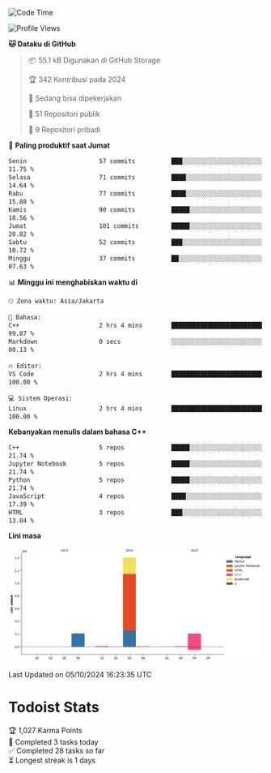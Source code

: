 <!--START_SECTION:waka-->
![Code Time](http://img.shields.io/badge/Code%20Time-50%20hrs%2036%20mins-blue)

![Profile Views](http://img.shields.io/badge/Profil%20dilihat-2-blue)

**🐱 Dataku di GitHub** 

> 📦 55.1 kB Digunakan di GitHub Storage 
 > 
> 🏆 342 Kontribusi pada 2024
 > 
> 💼 Sedang bisa dipekerjakan
 > 
> 📜 51 Repositori publik 
 > 
> 🔑 9 Repositori pribadi 
 > 
📅 **Paling produktif saat Jumat** 

```text
Senin                    57 commits          ███░░░░░░░░░░░░░░░░░░░░░░   11.75 % 
Selasa                   71 commits          ████░░░░░░░░░░░░░░░░░░░░░   14.64 % 
Rabu                     77 commits          ████░░░░░░░░░░░░░░░░░░░░░   15.88 % 
Kamis                    90 commits          █████░░░░░░░░░░░░░░░░░░░░   18.56 % 
Jumat                    101 commits         █████░░░░░░░░░░░░░░░░░░░░   20.82 % 
Sabtu                    52 commits          ███░░░░░░░░░░░░░░░░░░░░░░   10.72 % 
Minggu                   37 commits          ██░░░░░░░░░░░░░░░░░░░░░░░   07.63 % 
```


📊 **Minggu ini menghabiskan waktu di** 

```text
🕑︎ Zona waktu: Asia/Jakarta

💬 Bahasa: 
C++                      2 hrs 4 mins        █████████████████████████   99.87 % 
Markdown                 0 secs              ░░░░░░░░░░░░░░░░░░░░░░░░░   00.13 % 

🔥 Editor: 
VS Code                  2 hrs 4 mins        █████████████████████████   100.00 % 

💻 Sistem Operasi: 
Linux                    2 hrs 4 mins        █████████████████████████   100.00 % 
```

**Kebanyakan menulis dalam bahasa C++** 

```text
C++                      5 repos             █████░░░░░░░░░░░░░░░░░░░░   21.74 % 
Jupyter Notebook         5 repos             █████░░░░░░░░░░░░░░░░░░░░   21.74 % 
Python                   5 repos             █████░░░░░░░░░░░░░░░░░░░░   21.74 % 
JavaScript               4 repos             ████░░░░░░░░░░░░░░░░░░░░░   17.39 % 
HTML                     3 repos             ███░░░░░░░░░░░░░░░░░░░░░░   13.04 % 
```



**Lini masa**

![Lines of Code chart](https://raw.githubusercontent.com/yusuf601/yusuf601/main/assets/bar_graph.png)


 Last Updated on 05/10/2024 16:23:35 UTC
<!--END_SECTION:waka-->
# Todoist Stats

<!-- TODO-IST:START -->
🏆  1,027 Karma Points           
🌸  Completed 3 tasks today           
✅  Completed 28 tasks so far           
⏳  Longest streak is 1 days
<!-- TODO-IST:END -->
